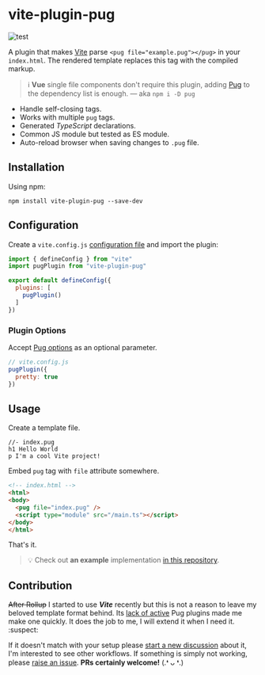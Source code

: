 # vite-plugin-pug

![test](https://github.com/SubZtep/vite-plugin-pug/workflows/npm%20test/badge.svg)

A plugin that makes [Vite](https://vitejs.dev/) parse `<pug file="example.pug"></pug>` in your `index.html`. The rendered template replaces this tag with the compiled markup.

> :information_source: **Vue** single file components don't require this plugin, adding [Pug](https://www.npmjs.com/package/pug) to the dependency list is enough. — aka `npm i -D pug`

- Handle self-closing tags.
- Works with multiple `pug` tags.
- Generated _TypeScript_ declarations.
- Common JS module but tested as ES module.
- Auto-reload browser when saving changes to `.pug` file.

## Installation

Using npm:

```console
npm install vite-plugin-pug --save-dev
```

## Configuration

Create a `vite.config.js` [configuration file](https://vitejs.dev/config/) and import the plugin:

```js
import { defineConfig } from "vite"
import pugPlugin from "vite-plugin-pug"

export default defineConfig({
  plugins: [
    pugPlugin()
  ]
})
```

### Plugin Options

Accept [Pug options](https://pugjs.org/api/reference.html#options) as an optional parameter.

```js
// vite.config.js
pugPlugin({
  pretty: true
})
```

## Usage

Create a template file.

```pug
//- index.pug
h1 Hello World
p I'm a cool Vite project!
```

Embed `pug` tag with `file` attribute somewhere.

```html
<!-- index.html -->
<html>
<body>
  <pug file="index.pug" />
  <script type="module" src="/main.ts"></script>
</body>
</html>
```

That's it.

> :bulb: Check out **an example** implementation [in this repository](https://github.com/SubZtep/css-tetris-3d).

## Contribution

 ~~After Rollup~~ I started to use _**Vite**_ recently but this is not a reason to leave my beloved template format behind. Its [lack of active](https://github.com/marlonmarcello/vite-plugin-pug) Pug plugins made me make one quickly. It does the job to me, I will extend it when I need it. :suspect:

 If it doesn't match with your setup please [start a new discussion](https://github.com/SubZtep/vite-plugin-pug/discussions/new) about it, I'm interested to see other workflows. If something is simply not working, please [raise an issue](https://github.com/SubZtep/vite-plugin-pug/issues/new). **PRs certainly welcome!** (.❛ ᴗ ❛.)
